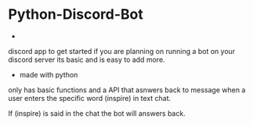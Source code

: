 # Python-Discord-Bot
-
discord app to get started if you are planning on running a bot on your discord server its basic and is easy to add more.
- made with python 

only has basic functions and a API that asnwers back to message when a user enters the specific word (inspire) in text chat. 

If (inspire) is said in the chat the bot will answers back.
